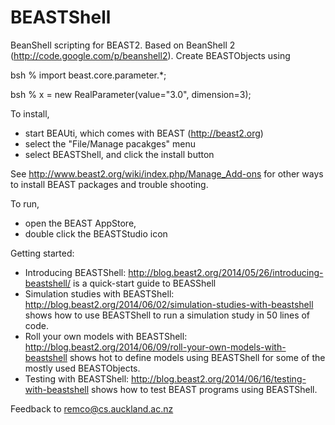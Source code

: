 BEASTShell
==========

BeanShell scripting for BEAST2. 
Based on BeanShell 2 (http://code.google.com/p/beanshell2).
Create BEASTObjects using

  bsh % import beast.core.parameter.*;

  bsh % x = new RealParameter(value="3.0", dimension=3);

To install, 
- start BEAUti, which comes with BEAST (http://beast2.org)
- select the "File/Manage pacakges" menu
- select BEASTShell, and click the install button

See http://www.beast2.org/wiki/index.php/Manage_Add-ons for other ways to install BEAST packages and trouble shooting.

To run, 
- open the BEAST AppStore, 
- double click the BEASTStudio icon

Getting started:
- Introducing BEASTShell: http://blog.beast2.org/2014/05/26/introducing-beastshell/ is a quick-start guide to BEASShell
- Simulation studies with BEASTShell: http://blog.beast2.org/2014/06/02/simulation-studies-with-beastshell shows how to use BEASTShell to run a simulation study in 50 lines of code.
- Roll your own models with BEASTShell: http://blog.beast2.org/2014/06/09/roll-your-own-models-with-beastshell shows hot to define models using BEASTShell for some of the mostly used BEASTObjects.
- Testing with BEASTShell: http://blog.beast2.org/2014/06/16/testing-with-beastshell shows how to test BEAST programs using BEASTShell.

Feedback to remco@cs.auckland.ac.nz

